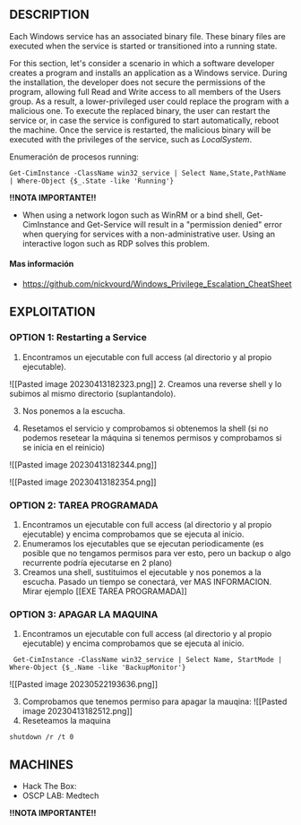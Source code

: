 ## DESCRIPTION

Each Windows service has an associated binary file. These binary files are executed when the service is started or transitioned into a running state.

For this section, let's consider a scenario in which a software developer creates a program and installs an application as a Windows service. During the installation, the developer does not secure the permissions of the program, allowing full Read and Write access to all members of the Users group. As a result, a lower-privileged user could replace the program with a malicious one. To execute the replaced binary, the user can restart the service or, in case the service is configured to start automatically, reboot the machine. Once the service is restarted, the malicious binary will be executed with the privileges of the service, such as _LocalSystem_.


Enumeración de procesos running:

```
Get-CimInstance -ClassName win32_service | Select Name,State,PathName | Where-Object {$_.State -like 'Running'}
```

**!!NOTA IMPORTANTE!!** 
* When using a network logon such as WinRM or a bind shell, Get-CimInstance and Get-Service will result in a "permission denied" error when querying for services with a non-administrative user. Using an interactive logon such as RDP solves this problem.

#### Mas información
* https://github.com/nickvourd/Windows_Privilege_Escalation_CheatSheet


## EXPLOITATION

### OPTION 1: Restarting a Service

1. Encontramos un ejecutable con full access (al directorio y al propio ejecutable).

![[Pasted image 20230413182323.png]]
2. Creamos una reverse shell y lo subimos al mismo directorio (suplantandolo).

3. Nos ponemos a la escucha.

4. Resetamos el servicio y comprobamos si obtenemos la shell (si no podemos resetear la máquina si tenemos permisos y comprobamos si se inicia en el reinicio)

![[Pasted image 20230413182344.png]]

![[Pasted image 20230413182354.png]]

### OPTION 2: TAREA PROGRAMADA

1. Encontramos un ejecutable con full access (al directorio y al propio ejecutable) y encima comprobamos que se ejecuta al inicio.
2. Enumeramos los ejecutables que se ejecutan periodicamente (es posible que no tengamos permisos para ver esto, pero un backup o algo recurrente podría ejecutarse en 2 plano)
3. Creamos una shell, sustituimos el ejecutable y nos ponemos a la escucha. Pasado un tiempo se conectará, ver MAS INFORMACION.
Mirar ejemplo [[EXE TAREA PROGRAMADA]]

### OPTION 3: APAGAR LA MAQUINA

1. Encontramos un ejecutable con full access (al directorio y al propio ejecutable) y encima comprobamos que se ejecuta al inicio.
```
 Get-CimInstance -ClassName win32_service | Select Name, StartMode | Where-Object {$_.Name -like 'BackupMonitor'}
```
![[Pasted image 20230522193636.png]]

3. Comprobamos que tenemos permiso para apagar la mauqina:
![[Pasted image 20230413182512.png]]
3. Reseteamos la maquina

```
shutdown /r /t 0
```

## MACHINES

* Hack The Box: 
* OSCP LAB: Medtech

**!!NOTA IMPORTANTE!!** 